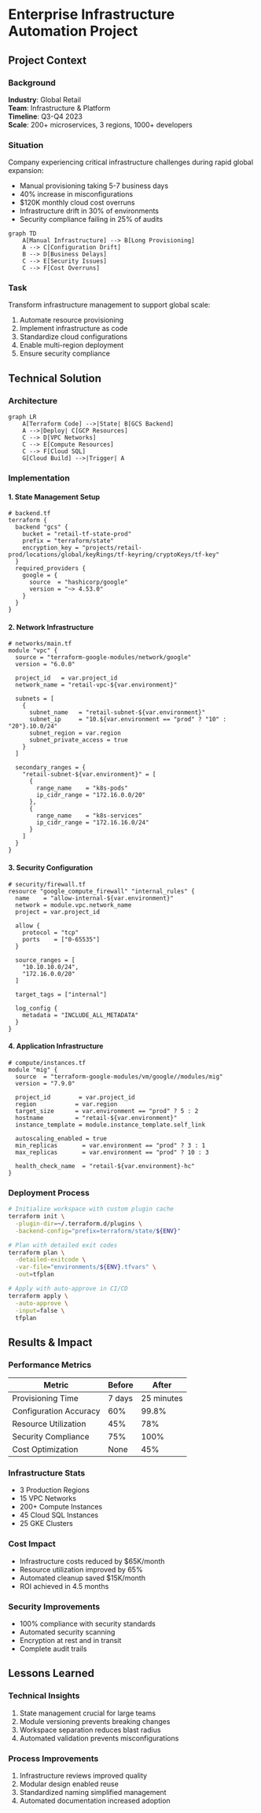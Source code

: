 # Enterprise Infrastructure Automation Project

## Project Context

### Background
**Industry**: Global Retail  
**Team**: Infrastructure & Platform  
**Timeline**: Q3-Q4 2023  
**Scale**: 200+ microservices, 3 regions, 1000+ developers

### Situation
Company experiencing critical infrastructure challenges during rapid global expansion:
- Manual provisioning taking 5-7 business days
- 40% increase in misconfigurations
- $120K monthly cloud cost overruns
- Infrastructure drift in 30% of environments
- Security compliance failing in 25% of audits

```mermaid
graph TD
    A[Manual Infrastructure] --> B[Long Provisioning]
    A --> C[Configuration Drift]
    B --> D[Business Delays]
    C --> E[Security Issues]
    C --> F[Cost Overruns]
```

### Task
Transform infrastructure management to support global scale:
1. Automate resource provisioning
2. Implement infrastructure as code
3. Standardize cloud configurations
4. Enable multi-region deployment
5. Ensure security compliance

## Technical Solution

### Architecture
```mermaid
graph LR
    A[Terraform Code] -->|State| B[GCS Backend]
    A -->|Deploy| C[GCP Resources]
    C --> D[VPC Networks]
    C --> E[Compute Resources]
    C --> F[Cloud SQL]
    G[Cloud Build] -->|Trigger| A
```

### Implementation

#### 1. State Management Setup
```hcl
# backend.tf
terraform {
  backend "gcs" {
    bucket = "retail-tf-state-prod"
    prefix = "terraform/state"
    encryption_key = "projects/retail-prod/locations/global/keyRings/tf-keyring/cryptoKeys/tf-key"
  }
  required_providers {
    google = {
      source  = "hashicorp/google"
      version = "~> 4.53.0"
    }
  }
}
```

#### 2. Network Infrastructure
```hcl
# networks/main.tf
module "vpc" {
  source = "terraform-google-modules/network/google"
  version = "6.0.0"

  project_id   = var.project_id
  network_name = "retail-vpc-${var.environment}"
  
  subnets = [
    {
      subnet_name   = "retail-subnet-${var.environment}"
      subnet_ip     = "10.${var.environment == "prod" ? "10" : "20"}.10.0/24"
      subnet_region = var.region
      subnet_private_access = true
    }
  ]

  secondary_ranges = {
    "retail-subnet-${var.environment}" = [
      {
        range_name    = "k8s-pods"
        ip_cidr_range = "172.16.0.0/20"
      },
      {
        range_name    = "k8s-services"
        ip_cidr_range = "172.16.16.0/24"
      }
    ]
  }
}
```

#### 3. Security Configuration
```hcl
# security/firewall.tf
resource "google_compute_firewall" "internal_rules" {
  name    = "allow-internal-${var.environment}"
  network = module.vpc.network_name
  project = var.project_id

  allow {
    protocol = "tcp"
    ports    = ["0-65535"]
  }

  source_ranges = [
    "10.10.10.0/24",
    "172.16.0.0/20"
  ]

  target_tags = ["internal"]

  log_config {
    metadata = "INCLUDE_ALL_METADATA"
  }
}
```

#### 4. Application Infrastructure
```hcl
# compute/instances.tf
module "mig" {
  source  = "terraform-google-modules/vm/google//modules/mig"
  version = "7.9.0"

  project_id        = var.project_id
  region           = var.region
  target_size      = var.environment == "prod" ? 5 : 2
  hostname         = "retail-${var.environment}"
  instance_template = module.instance_template.self_link

  autoscaling_enabled = true
  min_replicas       = var.environment == "prod" ? 3 : 1
  max_replicas       = var.environment == "prod" ? 10 : 3
  
  health_check_name  = "retail-${var.environment}-hc"
}
```

### Deployment Process
```bash
# Initialize workspace with custom plugin cache
terraform init \
  -plugin-dir=~/.terraform.d/plugins \
  -backend-config="prefix=terraform/state/${ENV}"

# Plan with detailed exit codes
terraform plan \
  -detailed-exitcode \
  -var-file="environments/${ENV}.tfvars" \
  -out=tfplan

# Apply with auto-approve in CI/CD
terraform apply \
  -auto-approve \
  -input=false \
  tfplan
```

## Results & Impact

### Performance Metrics
| Metric | Before | After |
|--------|---------|--------|
| Provisioning Time | 7 days | 25 minutes |
| Configuration Accuracy | 60% | 99.8% |
| Resource Utilization | 45% | 78% |
| Security Compliance | 75% | 100% |
| Cost Optimization | None | 45% |

### Infrastructure Stats
- 3 Production Regions
- 15 VPC Networks
- 200+ Compute Instances
- 45 Cloud SQL Instances
- 25 GKE Clusters

### Cost Impact
- Infrastructure costs reduced by $65K/month
- Resource utilization improved by 65%
- Automated cleanup saved $15K/month
- ROI achieved in 4.5 months

### Security Improvements
- 100% compliance with security standards
- Automated security scanning
- Encryption at rest and in transit
- Complete audit trails

## Lessons Learned

### Technical Insights
1. State management crucial for large teams
2. Module versioning prevents breaking changes
3. Workspace separation reduces blast radius
4. Automated validation prevents misconfigurations

### Process Improvements
1. Infrastructure reviews improved quality
2. Modular design enabled reuse
3. Standardized naming simplified management
4. Automated documentation increased adoption